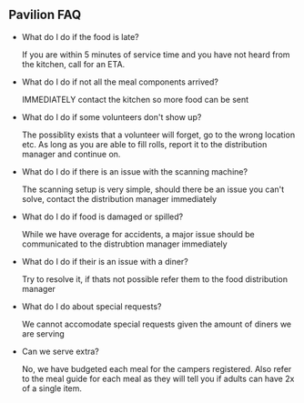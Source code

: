 ## Pavilion FAQ

* What do I do if the food is late?

	If you are within 5 minutes of service time and you have not heard from the kitchen, call for an ETA.

* What do I do if not all the meal components arrived?

	IMMEDIATELY contact the kitchen so more food can be sent

* What do I do if some volunteers don't show up?

	The possiblity exists that a volunteer will forget, go to the wrong location etc. As long as you are able to fill rolls, report it to the distribution manager and continue on.

* What do I do if there is an issue with the scanning machine?

	The scanning setup is very simple, should there be an issue you can't solve, contact the distribution manager immediately

* What do I do if food is damaged or spilled?

	While we have overage for accidents, a major issue should be communicated to the distrubtion manager immediately

* What do I do if their is an issue with a diner?

	Try to resolve it, if thats not possible refer them to the food distribution manager

* What do I do about special requests?

	We cannot accomodate special requests given the amount of diners we are serving

* Can we serve extra? 

	No, we have budgeted each meal for the campers registered. Also refer to the meal guide for each meal as they will tell you if adults can have 2x of a single item.
